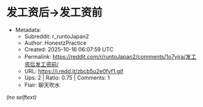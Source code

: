 # 发工资后→发工资前

- Metadata:
  - Subreddit: r_runtoJapan2
  - Author: HonestzPractice
  - Created: 2025-10-16 06:07:59 UTC
  - Permalink: https://reddit.com/r/runtoJapan2/comments/1o7yjra/发工资后发工资前/
  - URL: https://i.redd.it/zbcb5u2e0fvf1.gif
  - Ups: 2 | Ratio: 0.75 | Comments: 1
  - Flair: 聊天吹水

_(no selftext)_
